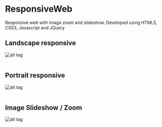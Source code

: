 # ResponsiveWeb
Responsive web with image zoom and slideshow. Developed using HTML5, CSS3, Javascript and JQuery

## Landscape responsive
![alt tag](http://goojoob.es/VARIOS/GitHub/WebPortfolio.jpg)<br/><br/>

## Portrait responsive
![alt tag](http://goojoob.es/VARIOS/GitHub/WebResponsive.jpg)<br/><br/>

## Image Slideshow / Zoom
![alt tag](http://goojoob.es/VARIOS/GitHub/WebImageZoom.jpg)<br/><br/>
